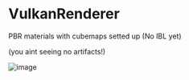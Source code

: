 # VulkanRenderer
PBR materials with cubemaps setted up (No IBL yet)

(you aint seeing no artifacts!)

![image](https://user-images.githubusercontent.com/56661791/224165743-4f1214b5-a159-4e38-a438-bfc990963d61.png)
